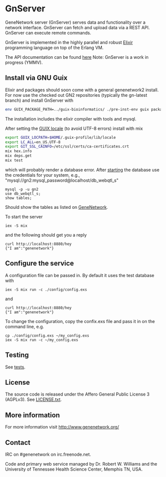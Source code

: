 # GnServer

GeneNetwork server (GnServer) serves data and functionality over a
network interface. GnServer can fetch and upload data via a REST
API. GnServer can execute remote commands.

GnServer is implemented in the highly parallel and robust
[Elixir](http://elixir-lang.org) programming language on top of the
Erlang VM.

The API documentation can be found [here](./doc/API.md)
Note: GnServer is a work in progress (YMMV).

## Install via GNU Guix

Elixir and packages should soon come with a general genenetwork2
install. For now use the checked out GN2 repositories (typically the
gn-latest branch) and install GnServer with

```sh
env GUIX_PACKAGE_PATH=../guix-bioinformatics/ ./pre-inst-env guix package -i gn-server
```

The installation includes the elixir compiler with tools and mysql.

After setting the
[GUIX locale](https://github.com/pjotrp/guix-notes/blob/master/INSTALL.org#set-locale) (to avoid UTF-8 errors) install with mix

```sh
export GUIX_LOCPATH=$HOME/.guix-profile/lib/locale
export LC_ALL=en_US.UTF-8
export GIT_SSL_CAINFO=/etc/ssl/certs/ca-certificates.crt
mix hex.info
mix deps.get
mix test
```

which will probably render a database error. After
[starting](https://github.com/pjotrp/genenetwork2/tree/master/doc#run-mysql-server)
the database use the credentials for your system, e.g.,
"mysql://gn2:mysql_password@localhost/db_webqtl_s"

```
mysql -p -u gn2
use db_webqtl_s;
show tables;
```

Should show the tables as listed on [GeneNetwork](http://genenetwork.org/webqtl/main.py?FormID=schemaShowPage).

To start the server

```
iex -S mix
```

and the following should get you a reply

```
curl http://localhost:8880/hey
{"I am":"genenetwork"}
```

## Configure the service

A configuration file can be passed in. By default it uses the
test database with

```
iex -S mix run -c ./config/config.exs
```

and

```
curl http://localhost:8880/hey
{"I am":"genenetwork"}
```

To change the configuration, copy the confix.exs file and pass it in
on the command line, e.g.

```
cp ./config/config.exs ~/my_config.exs
iex -S mix run -c ~/my_config.exs
```

## Testing

See [tests](./doc/tests.org).

## License

The source code is released under the Affero General Public License 3
(AGPLv3). See [LICENSE.txt](LICENSE.txt).

## More information

For more information visit http://www.genenetwork.org/

## Contact

IRC on #genenetwork on irc.freenode.net.

Code and primary web service managed by Dr. Robert W. Williams and the
University of Tennessee Health Science Center, Memphis TN, USA.
